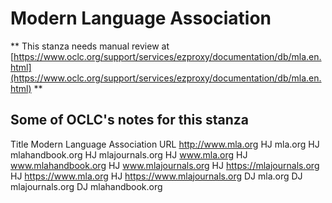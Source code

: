 # Modern Language Association
** This stanza needs manual review at [https://www.oclc.org/support/services/ezproxy/documentation/db/mla.en.html](https://www.oclc.org/support/services/ezproxy/documentation/db/mla.en.html) **

## Some of OCLC's notes for this stanza

Title Modern Language Association
 URL http://www.mla.org
 HJ mla.org
 HJ mlahandbook.org
 HJ mlajournals.org
 HJ www.mla.org
 HJ www.mlahandbook.org
 HJ www.mlajournals.org
 HJ https://mlajournals.org
 HJ https://www.mla.org
 HJ https://www.mlajournals.org
 DJ mla.org
 DJ mlajournals.org
 DJ mlahandbook.org 
